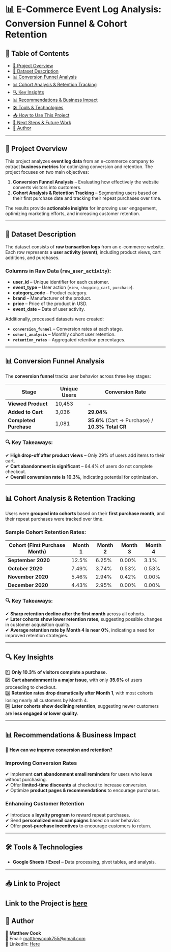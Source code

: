 # 📊 E-Commerce Event Log Analysis: Conversion Funnel & Cohort Retention  

## 📖 Table of Contents  
- [📌 Project Overview](#-project-overview)  
- [📂 Dataset Description](#-dataset-description)  
- [📊 Conversion Funnel Analysis](#-conversion-funnel-analysis)  
- [📊 Cohort Analysis & Retention Tracking](#-cohort-analysis--retention-tracking)  
- [🔍 Key Insights](#-key-insights)  
- [📊 Recommendations & Business Impact](#-recommendations--business-impact)  
- [🛠 Tools & Technologies](#-tools--technologies)  
- [📥 How to Use This Project](#-how-to-use-this-project)  
- [🔮 Next Steps & Future Work](#-next-steps--future-work)  
- [📄 Author](#-author)  

---

## 📌 Project Overview  
This project analyzes **event log data** from an e-commerce company to extract **business metrics** for optimizing conversion and retention. The project focuses on two main objectives:  

1. **Conversion Funnel Analysis** – Evaluating how effectively the website converts visitors into customers.  
2. **Cohort Analysis & Retention Tracking** – Segmenting users based on their first purchase date and tracking their repeat purchases over time.  

The results provide **actionable insights** for improving user engagement, optimizing marketing efforts, and increasing customer retention.  

---

## 📂 Dataset Description  
The dataset consists of **raw transaction logs** from an e-commerce website. Each row represents a **user activity (event)**, including product views, cart additions, and purchases.  

### **Columns in Raw Data (`raw_user_activity`)**:  
- **user_id** – Unique identifier for each customer.  
- **event_type** – User action (`view`, `shopping_cart`, `purchase`).  
- **category_code** – Product category.  
- **brand** – Manufacturer of the product.  
- **price** – Price of the product in USD.  
- **event_date** – Date of user activity.  

Additionally, processed datasets were created:  
- **`conversion_funnel`** – Conversion rates at each stage.  
- **`cohort_analysis`** – Monthly cohort user retention.  
- **`retention_rates`** – Aggregated retention percentages.  

---

## 📊 Conversion Funnel Analysis  
The **conversion funnel** tracks user behavior across three key stages:  

| **Stage**           | **Unique Users** | **Conversion Rate** |
|---------------------|-----------------|---------------------|
| **Viewed Product**  | 10,453           | -                   |
| **Added to Cart**   | 3,036            | **29.04%**          |
| **Completed Purchase** | 1,081        | **35.6%** (Cart → Purchase) / **10.3% Total CR** |

### 🔍 **Key Takeaways:**  
✔ **High drop-off after product views** – Only 29% of users add items to their cart.  
✔ **Cart abandonment is significant** – 64.4% of users do not complete checkout.  
✔ **Overall conversion rate is 10.3%**, indicating potential for optimization.  

---

## 📊 Cohort Analysis & Retention Tracking  
Users were **grouped into cohorts** based on their **first purchase month**, and their repeat purchases were tracked over time.  

### **Sample Cohort Retention Rates:**  
| **Cohort (First Purchase Month)** | **Month 1** | **Month 2** | **Month 3** | **Month 4** |
|-----------------------------------|------------|------------|------------|------------|
| **September 2020**                | 12.5%      | 6.25%      | 0.00%      | 3.1%       |
| **October 2020**                  | 7.49%      | 3.74%      | 0.53%      | 0.53%      |
| **November 2020**                 | 5.46%      | 2.94%      | 0.42%      | 0.00%      |
| **December 2020**                 | 4.43%      | 2.95%      | 0.00%      | 0.00%      |

### 🔍 **Key Takeaways:**  
✔ **Sharp retention decline after the first month** across all cohorts.  
✔ **Later cohorts show lower retention rates**, suggesting possible changes in customer acquisition quality.  
✔ **Average retention rate by Month 4 is near 0%**, indicating a need for improved retention strategies.  

---

## 🔍 Key Insights  
1️⃣ **Only 10.3% of visitors complete a purchase.**  
2️⃣ **Cart abandonment is a major issue**, with only **35.6%** of users proceeding to checkout.  
3️⃣ **Retention rates drop dramatically after Month 1**, with most cohorts losing nearly all customers by Month 4.  
4️⃣ **Later cohorts show declining retention**, suggesting newer customers are **less engaged or lower quality**.  

---

## 📊 Recommendations & Business Impact  
🚀 **How can we improve conversion and retention?**  

### **Improving Conversion Rates**  
✔ Implement **cart abandonment email reminders** for users who leave without purchasing.  
✔ Offer **limited-time discounts** at checkout to increase conversion.  
✔ Optimize **product pages & recommendations** to encourage purchases.  

### **Enhancing Customer Retention**  
✔ Introduce a **loyalty program** to reward repeat purchases.  
✔ Send **personalized email campaigns** based on user behavior.  
✔ Offer **post-purchase incentives** to encourage customers to return.  

---

## 🛠 Tools & Technologies  
- **Google Sheets / Excel** – Data processing, pivot tables, and analysis.  
---

## 📥 Link to Project
Link to the Project is [here](https://docs.google.com/spreadsheets/d/19ckjKy-vefcMBd1G951BvpglosylFnL_gKzBsbsyrr8/edit?usp=sharing)  
---

## 📄 Author  
👤 **Matthew Cook**  
📧 Email: matthewcook755@gmail.com  
🔗 LinkedIn: [Here](https://www.linkedin.com/in/matthew-cook-4a92627a/)  

